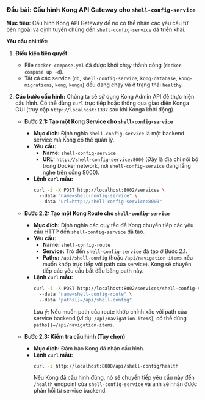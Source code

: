 ### **Đầu bài: Cấu hình Kong API Gateway cho `shell-config-service`**

**Mục tiêu:** Cấu hình Kong API Gateway để nó có thể nhận các yêu cầu từ bên ngoài và định tuyến chúng đến `shell-config-service` đã triển khai.

**Yêu cầu chi tiết:**

1.  **Điều kiện tiên quyết:**
    *   File `docker-compose.yml` đã được khởi chạy thành công (`docker-compose up -d`).
    *   Tất cả các service (`db`, `shell-config-service`, `kong-database`, `kong-migrations`, `kong`, `konga`) đều đang chạy và ở trạng thái `healthy`.

2.  **Các bước cấu hình:**
    Chúng ta sẽ sử dụng Kong Admin API để thực hiện cấu hình. Có thể dùng `curl` trực tiếp hoặc thông qua giao diện Konga GUI (truy cập `http://localhost:1337` sau khi Konga khởi động).

    *   **Bước 2.1: Tạo một Kong Service cho `shell-config-service`**
        *   **Mục đích:** Định nghĩa `shell-config-service` là một backend service mà Kong có thể quản lý.
        *   **Yêu cầu:**
            *   **Name:** `shell-config-service`
            *   **URL:** `http://shell-config-service:8000` (Đây là địa chỉ nội bộ trong Docker network, nơi `shell-config-service` đang lắng nghe trên cổng 8000).
        *   **Lệnh `curl` mẫu:**
            ```bash
            curl -i -X POST http://localhost:8002/services \ 
              --data "name=shell-config-service" \ 
              --data "url=http://shell-config-service:8000"
            ```

    *   **Bước 2.2: Tạo một Kong Route cho `shell-config-service`**
        *   **Mục đích:** Định nghĩa các quy tắc để Kong chuyển tiếp các yêu cầu HTTP đến `shell-config-service` đã tạo.
        *   **Yêu cầu:**
            *   **Name:** `shell-config-route`
            *   **Service:** Trỏ đến `shell-config-service` đã tạo ở Bước 2.1.
            *   **Paths:** `/api/shell-config` (hoặc `/api/navigation-items` nếu muốn khớp trực tiếp với path của service). Kong sẽ chuyển tiếp các yêu cầu bắt đầu bằng path này.
        *   **Lệnh `curl` mẫu:**
            ```bash
            curl -i -X POST http://localhost:8002/services/shell-config-service/routes \ 
              --data "name=shell-config-route" \ 
              --data "paths[]=/api/shell-config"
            ```
            *Lưu ý:* Nếu muốn path của route khớp chính xác với path của service backend (ví dụ: `/api/navigation-items`), có thể dùng `paths[]=/api/navigation-items`.

    *   **Bước 2.3: Kiểm tra cấu hình (Tùy chọn)**
        *   **Mục đích:** Đảm bảo Kong đã nhận cấu hình.
        *   **Lệnh `curl` mẫu:**
            ```bash
            curl -i http://localhost:8000/api/shell-config/health
            ```
            Nếu Kong đã cấu hình đúng, nó sẽ chuyển tiếp yêu cầu này đến `/health` endpoint của `shell-config-service` và anh sẽ nhận được phản hồi từ service backend.


